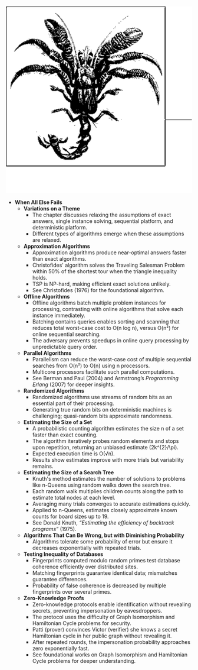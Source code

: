 ![AN-ch10-other](AN-ch10-other.best.png)

- **When All Else Fails**
  - **Variations on a Theme**
    - The chapter discusses relaxing the assumptions of exact answers, single instance solving, sequential platform, and deterministic platform.  
    - Different types of algorithms emerge when these assumptions are relaxed.  
  - **Approximation Algorithms**
    - Approximation algorithms produce near-optimal answers faster than exact algorithms.  
    - Christofides' algorithm solves the Traveling Salesman Problem within 50% of the shortest tour when the triangle inequality holds.  
    - TSP is NP-hard, making efficient exact solutions unlikely.  
    - See Christofides (1976) for the foundational algorithm.  
  - **Offline Algorithms**
    - Offline algorithms batch multiple problem instances for processing, contrasting with online algorithms that solve each instance immediately.  
    - Batching contains queries enables sorting and scanning that reduces total worst-case cost to O(n log n), versus O(n²) for online sequential searching.  
    - The adversary prevents speedups in online query processing by unpredictable query order.  
  - **Parallel Algorithms**
    - Parallelism can reduce the worst-case cost of multiple sequential searches from O(n²) to O(n) using n processors.  
    - Multicore processors facilitate such parallel computations.  
    - See Berman and Paul (2004) and Armstrong’s *Programming Erlang* (2007) for deeper insights.  
  - **Randomized Algorithms**
    - Randomized algorithms use streams of random bits as an essential part of their processing.  
    - Generating true random bits on deterministic machines is challenging; quasi-random bits approximate randomness.  
  - **Estimating the Size of a Set**
    - A probabilistic counting algorithm estimates the size n of a set faster than exact counting.  
    - The algorithm iteratively probes random elements and stops upon repetition, returning an unbiased estimate \(2k^{2}/\pi\).  
    - Expected execution time is O(√n).  
    - Results show estimates improve with more trials but variability remains.  
  - **Estimating the Size of a Search Tree**
    - Knuth's method estimates the number of solutions to problems like n-Queens using random walks down the search tree.  
    - Each random walk multiplies children counts along the path to estimate total nodes at each level.  
    - Averaging many trials converges to accurate estimations quickly.  
    - Applied to n-Queens, estimates closely approximate known counts for board sizes up to 19.  
    - See Donald Knuth, *“Estimating the efficiency of backtrack programs”* (1975).  
  - **Algorithms That Can Be Wrong, but with Diminishing Probability**
    - Algorithms tolerate some probability of error but ensure it decreases exponentially with repeated trials.  
  - **Testing Inequality of Databases**
    - Fingerprints computed modulo random primes test database coherence efficiently over distributed sites.  
    - Matching fingerprints guarantee identical data; mismatches guarantee differences.  
    - Probability of false coherence is decreased by multiple fingerprints over several primes.  
  - **Zero-Knowledge Proofs**
    - Zero-knowledge protocols enable identification without revealing secrets, preventing impersonation by eavesdroppers.  
    - The protocol uses the difficulty of Graph Isomorphism and Hamiltonian Cycle problems for security.  
    - Patti (prover) convinces Victor (verifier) she knows a secret Hamiltonian cycle in her public graph without revealing it.  
    - After repeated rounds, the impersonation probability approaches zero exponentially fast.  
    - See foundational works on Graph Isomorphism and Hamiltonian Cycle problems for deeper understanding.
